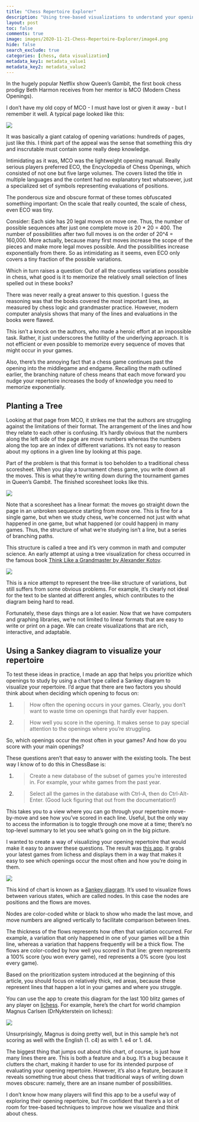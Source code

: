 ```yaml
---
title: "Chess Repertoire Explorer"
description: "Using tree-based visualizations to understand your opening repertoire"
layout: post
toc: false
comments: true
image: images/2020-11-21-Chess-Repertoire-Explorer/image4.png
hide: false
search_exclude: true
categories: [chess, data visualization]
metadata_key1: metadata_value1
metadata_key2: metadata_value2
---
```



In the hugely popular Netflix show Queen’s Gambit, the first book chess prodigy Beth Harmon receives from her mentor is MCO (Modern Chess Openings).

I don’t have my old copy of MCO - I must have lost or given it away - but I remember it well. A typical page looked like this:

![](images/2020-11-21-Chess-Repertoire-Explorer/image5.png)

It was basically a giant catalog of opening variations: hundreds of pages, just like this. I think part of the appeal was the sense that something this dry and inscrutable must contain some really deep knowledge.

Intimidating as it was, MCO was the lightweight opening manual. Really serious players preferred ECO, the Encyclopedia of Chess Openings, which consisted of not one but five large volumes. The covers listed the title in multiple languages and the content had no explanatory text whatsoever, just a specialized set of symbols representing evaluations of positions.

The ponderous size and obscure format of these tomes obfuscated something important: On the scale that really counted, the scale of chess, even ECO was tiny.

Consider: Each side has 20 legal moves on move one. Thus, the number of possible sequences after just one complete move is 20 \* 20 = 400. The number of possibilities after two full moves is on the order of 20^4 = 160,000. More actually, because many first moves increase the scope of the pieces and make more legal moves possible. And the possibilities increase exponentially from there. So as intimidating as it seems, even ECO only covers a tiny fraction of the possible variations.

Which in turn raises a question: Out of all the countless variations possible in chess, what good is it to memorize the relatively small selection of lines spelled out in these books?

There was never really a great answer to this question. I guess the reasoning was that the books covered the most important lines, as measured by chess logic and grandmaster practice. However, modern computer analysis shows that many of the lines and evaluations in the books were flawed.

This isn’t a knock on the authors, who made a heroic effort at an impossible task. Rather, it just underscores the futility of the underlying approach. It is not efficient or even possible to memorize every sequence of moves that might occur in your games.

Also, there’s the annoying fact that a chess game continues past the opening into the middlegame and endgame. Recalling the math outlined earlier, the branching nature of chess means that each move forward you nudge your repertoire increases the body of knowledge you need to memorize exponentially.

## Planting a Tree

Looking at that page from MCO, it strikes me that the authors are struggling against the limitations of their format. The arrangement of the lines and how they relate to each other is confusing. It’s hardly obvious that the numbers along the left side of the page are move numbers whereas the numbers along the top are an index of different variations. It’s not easy to reason about my options in a given line by looking at this page.

Part of the problem is that this format is too beholden to a traditional chess scoresheet. When you play a tournament chess game, you write down all the moves. This is what they’re writing down during the tournament games in Queen’s Gambit. The finished scoresheet looks like this.

![](images/2020-11-21-Chess-Repertoire-Explorer/image2.gif)

Note that a scoresheet has a linear format: the moves go straight down the page in an unbroken sequence starting from move one. This is fine for a single game, but when we study chess, we’re concerned not just with what happened in one game, but what happened (or could happen) in many games. Thus, the structure of what we’re studying isn’t a line, but a series of branching paths.

This structure is called a tree and it’s very common in math and computer science. An early attempt at using a tree visualization for chess occurred in the famous book [<span class="underline">Think Like a Grandmaster by Alexander Kotov</span>](https://books.google.com/books/about/Think_Like_a_Grandmaster.html?id=zXkSAAAACAAJ).

![](images/2020-11-21-Chess-Repertoire-Explorer/image3.png)

This is a nice attempt to represent the tree-like structure of variations, but still suffers from some obvious problems. For example, it’s clearly not ideal for the text to be slanted at different angles, which contributes to the diagram being hard to read.

Fortunately, these days things are a lot easier. Now that we have computers and graphing libraries, we’re not limited to linear formats that are easy to write or print on a page. We can create visualizations that are rich, interactive, and adaptable.

## Using a Sankey diagram to visualize your repertoire

To test these ideas in practice, I made an app that helps you prioritize which openings to study by using a chart type called a Sankey diagram to visualize your repertoire. I’d argue that there are two factors you should think about when deciding which opening to focus on:

1.  > How often the opening occurs in your games. Clearly, you don’t want to waste time on openings that hardly ever happen.

2.  > How well you score in the opening. It makes sense to pay special attention to the openings where you’re struggling.

So, which openings occur the most often in your games? And how do you score with your main openings?

These questions aren’t that easy to answer with the existing tools. The best way I know of to do this in ChessBase is:

1.  > Create a new database of the subset of games you’re interested in. For example, your white games from the past year.

2.  > Select all the games in the database with Ctrl-A, then do Ctrl-Alt-Enter. (Good luck figuring that out from the documentation\!)

This takes you to a view where you can go through your repertoire move-by-move and see how you’ve scored in each line. Useful, but the only way to access the information is to toggle through one move at a time; there’s no top-level summary to let you see what’s going on in the big picture.

I wanted to create a way of visualizing your opening repertoire that would make it easy to answer these questions. The result was [<span class="underline">this app</span>](https://chess-repertoire-explorer.herokuapp.com/). It grabs your latest games from lichess and displays them in a way that makes it easy to see which openings occur the most often and how you’re doing in them.

![](images/2020-11-21-Chess-Repertoire-Explorer/image1.png)

This kind of chart is known as a [<span class="underline">Sankey diagram</span>](https://en.wikipedia.org/wiki/Sankey_diagram). It’s used to visualize flows between various states, which are called nodes. In this case the nodes are positions and the flows are moves.

Nodes are color-coded white or black to show who made the last move, and move numbers are aligned vertically to facilitate comparison between lines.

The thickness of the flows represents how often that variation occurred. For example, a variation that only happened in one of your games will be a thin line, whereas a variation that happens frequently will be a thick flow. The flows are color-coded by how well you scored in that line: green represents a 100% score (you won every game), red represents a 0% score (you lost every game).

Based on the prioritization system introduced at the beginning of this article, you should focus on relatively thick, red areas, because these represent lines that happen a lot in your games and where you struggle.

You can use the app to create this diagram for the last 100 blitz games of any player on [<span class="underline">lichess</span>](https://lichess.org/). For example, here’s the chart for world champion Magnus Carlsen (DrNykterstein on lichess):

![](images/2020-11-21-Chess-Repertoire-Explorer/image4.png)

Unsurprisingly, Magnus is doing pretty well, but in this sample he’s not scoring as well with the English (1. c4) as with 1. e4 or 1. d4.

The biggest thing that jumps out about this chart, of course, is just how many lines there are. This is both a feature and a bug. It’s a bug because it clutters the chart, making it harder to use for its intended purpose of evaluating your opening repertoire. However, it’s also a feature, because it reveals something true about chess that traditional ways of writing down moves obscure: namely, there are an insane number of possibilities.

I don’t know how many players will find this app to be a useful way of exploring their opening repertoire, but I’m confident that there’s a lot of room for tree-based techniques to improve how we visualize and think about chess.
